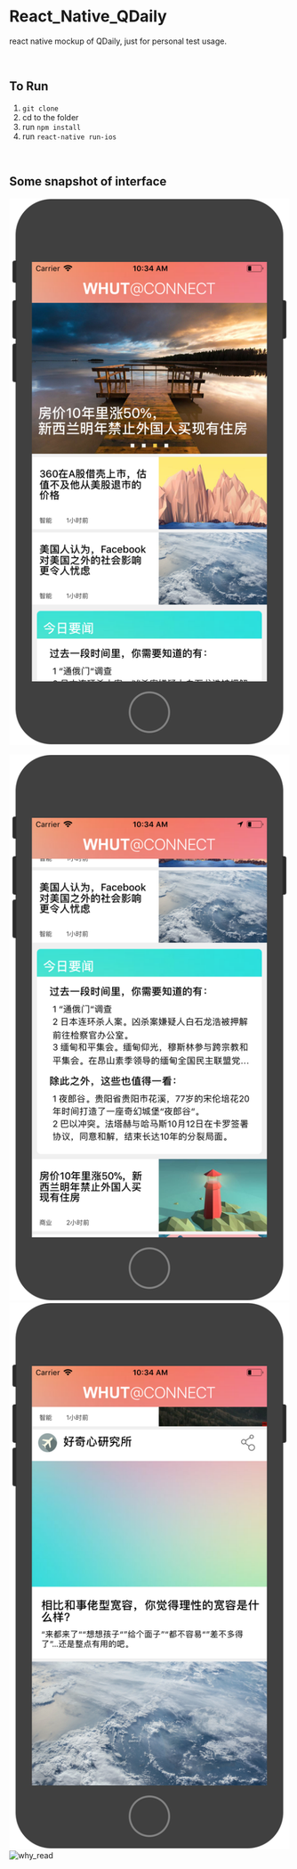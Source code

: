 # React_Native_QDaily
react native mockup of QDaily, just for personal test usage.

<br/>

## To Run
1. ```git clone```
2. cd to the folder
3. run ```npm install```
4. run ```react-native run-ios```

<br/>

## Some snapshot of interface
 ![main](https://github.com/Fani1996/React_Native_QDaily/raw/master/imgs/github/main.png)
 
 ![updated_news](https://github.com/Fani1996/React_Native_QDaily/raw/master/imgs/github/news.png)
 ![lab](https://github.com/Fani1996/React_Native_QDaily/raw/master/imgs/github/lab.png)
 ![why_read](https://github.com/Fani1996/React_Native_QDaily/raw/master/imgs/github/why_read.png)
